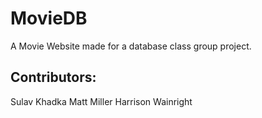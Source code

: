 # MovieDB
A Movie Website made for a database class group project.

## Contributors:
Sulav Khadka
Matt Miller
Harrison Wainright

